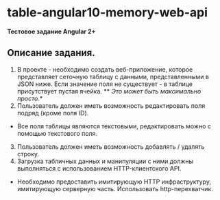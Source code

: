 # table-angular10-memory-web-api

**Тестовое задание Angular 2+**

## Описание задания. 
1. В проекте - необходимо создать веб-приложение, которое представляет сеточную таблицу с данными, представленными в JSON ниже.
Если значение поля не существует - в таблице присутствует пустая ячейка.
  **  *Это может быть максимально просто.**
2. Пользователь должен иметь возможность редактировать поля подряд (кроме поля ID).
  * Все поля таблицы являются текстовыми, редактировать можно с помощью текстового поля.
3. Пользователь должен иметь возможность добавлять / удалять строку.
4. Загрузка табличных данных и манипуляции с ними должны выполняться с использованием HTTP-клиентского API.
  * Необходимо предоставить имитирующую HTTP инфраструктуру, имитирующую серверную часть.
    Использовать http-перехватчик.
